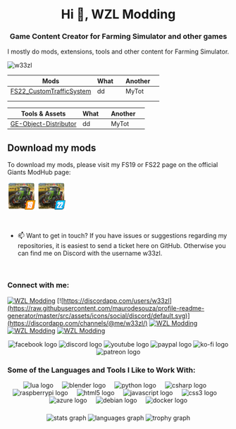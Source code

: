 <h1 align="center">Hi 👋, WZL Modding</h1>
<h3 align="center">Game Content Creator for Farming Simulator and other games</h3>
I mostly do mods, extensions, tools and other content for Farming Simulator. 

![w33zl](https://komarev.com/ghpvc/?username=w33zl&label=Profile%20views&color=0e75b6&style=flat)

<p style="float:left" float="left">
  
| Mods  | What   |   |  Another |   |
|---|----|---|---|---|
| [FS22_CustomTrafficSystem](/w33zl/FS22_CustomTrafficSystem)  | dd |   | MyTot |   |
|   |    |   |   |   |
|   |    |   |   |   |

</p>

<p style="float:left" float="left">
  
| Tools & Assets  | What   |   |  Another |   |
|---|----|---|---|---|
| [GE-Object-Distributor]([/w33zl/GE-Object-Distributor)  | dd |   | MyTot |   |
## Download my mods
To download my mods, please visit my FS19 or FS22 page on the official Giants ModHub page:

[![My FS22 Mods](GitHubIcons_MH_FS19.png)](https://www.farming-simulator.com/mods.php?title=fs2019&filter=org&org_id=140742)
[![My FS22 Mods](GitHubIcons_MH_FS22.png)](https://www.farming-simulator.com/mods.php?title=fs2022&filter=org&org_id=140742)

<br clear="both" />


- 📫 Want to get in touch? If you have issues or suggestions regarding my repositories, it is easiest to send a ticket here on GitHub. Otherwise you can find me on Discord with the username w33zl.

<br clear="both">

<h3 align="left">Connect with me:</h3>


[![WZL Modding](https://raw.githubusercontent.com/maurodesouza/profile-readme-generator/master/src/assets/icons/social/facebook/default.svg)](https://fb.com/w33zl)
[![https://discordapp.com/users/w33zl](https://raw.githubusercontent.com/maurodesouza/profile-readme-generator/master/src/assets/icons/social/discord/default.svg)](https://discordapp.com/channels/@me/w33zl/)
[![WZL Modding](https://raw.githubusercontent.com/maurodesouza/profile-readme-generator/master/src/assets/icons/social/youtube/default.svg)](https://fb.com/w33zl)
[![WZL Modding](https://raw.githubusercontent.com/maurodesouza/profile-readme-generator/master/src/assets/icons/social/ko-fi/default.svg)](https://fb.com/w33zl)
[![WZL Modding](https://raw.githubusercontent.com/maurodesouza/profile-readme-generator/master/src/assets/icons/social/patreon/default.svg)](https://fb.com/w33zl)




<div align="center">
  

  <img src="https://raw.githubusercontent.com/maurodesouza/profile-readme-generator/master/src/assets/icons/social/facebook/default.svg" width="52" height="40" alt="facebook logo"  />
  <img src="https://raw.githubusercontent.com/maurodesouza/profile-readme-generator/master/src/assets/icons/social/discord/default.svg" width="52" height="40" alt="discord logo"  />
  <img src="https://raw.githubusercontent.com/maurodesouza/profile-readme-generator/master/src/assets/icons/social/youtube/default.svg" width="52" height="40" alt="youtube logo"  />
  <img src="https://raw.githubusercontent.com/maurodesouza/profile-readme-generator/master/src/assets/icons/social/paypal/default.svg" width="52" height="40" alt="paypal logo"  />
  <img src="https://raw.githubusercontent.com/maurodesouza/profile-readme-generator/master/src/assets/icons/social/ko-fi/default.svg" width="52" height="40" alt="ko-fi logo"  />
  <img src="https://raw.githubusercontent.com/maurodesouza/profile-readme-generator/master/src/assets/icons/social/patreon/default.svg" width="52" height="40" alt="patreon logo"  />
</div>


<h3 align="left">Some of the Languages and Tools I Like to Work With:</h3>
<div align="center">
  <img src="https://cdn.jsdelivr.net/gh/devicons/devicon/icons/lua/lua-original.svg" height="40" alt="lua logo"  />
  <img width="12" />
  <img src="https://cdn.jsdelivr.net/gh/devicons/devicon/icons/blender/blender-original.svg" height="40" alt="blender logo"  />
  <img width="12" />
  <img src="https://cdn.jsdelivr.net/gh/devicons/devicon/icons/python/python-original.svg" height="40" alt="python logo"  />
  <img width="12" />
  <img src="https://cdn.jsdelivr.net/gh/devicons/devicon/icons/csharp/csharp-original.svg" height="40" alt="csharp logo"  />
  <img width="12" />
  <img src="https://cdn.jsdelivr.net/gh/devicons/devicon/icons/raspberrypi/raspberrypi-original.svg" height="40" alt="raspberrypi logo"  />
  <img width="12" />
  <img src="https://cdn.jsdelivr.net/gh/devicons/devicon/icons/html5/html5-original.svg" height="40" alt="html5 logo"  />
  <img width="12" />
  <img src="https://cdn.jsdelivr.net/gh/devicons/devicon/icons/javascript/javascript-original.svg" height="40" alt="javascript logo"  />
  <img width="12" />
  <img src="https://cdn.jsdelivr.net/gh/devicons/devicon/icons/css3/css3-original.svg" height="40" alt="css3 logo"  />
  <img width="12" />
  <img src="https://cdn.jsdelivr.net/gh/devicons/devicon/icons/azure/azure-original.svg" height="40" alt="azure logo"  />
  <img width="12" />
  <img src="https://cdn.jsdelivr.net/gh/devicons/devicon/icons/debian/debian-original.svg" height="40" alt="debian logo"  />
  <img width="12" />
  <img src="https://cdn.jsdelivr.net/gh/devicons/devicon/icons/docker/docker-original.svg" height="40" alt="docker logo"  />
</div>


###


###

<div align="center">
  <img src="https://github-readme-stats.vercel.app/api?username=w33zl&hide_title=false&hide_rank=true&show_icons=true&include_all_commits=true&count_private=true&disable_animations=true&theme=dracula&locale=en&hide_border=true&order=1" height="150" alt="stats graph"  />
  <img src="https://github-readme-stats.vercel.app/api/top-langs?username=w33zl&locale=en&hide_title=false&layout=compact&card_width=320&langs_count=5&theme=dracula&hide_border=true&order=2" height="150" alt="languages graph"  />
  <img src="https://github-profile-trophy.vercel.app?username=w33zl&theme=dracula&column=6&row=1&margin-w=8&margin-h=8&no-bg=false&no-frame=true&order=4" height="150" alt="trophy graph"  />
</div>

###
